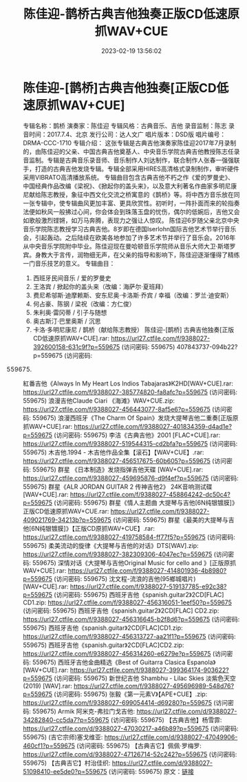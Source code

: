 ﻿---
title: 陈佳迎-鹊桥古典吉他独奏正版CD低速原抓WAV+CUE
date: 2023-02-19 13:56:02
categories: 古典音乐、新世纪、纯音雅乐
tags: 纯音雅乐
---
# 陈佳迎-[鹊桥]古典吉他独奏[正版CD低速原抓WAV+CUE]

专辑名称：鹊桥
演奏家：陈佳迎
专辑风格：古典音乐、吉他
录音监制：陈志
录音时间：2017.7.4、北京
发行公司：达人文广
唱片版本：DSD版
唱片编号：DRMA-CCC-1710
专辑介绍：
这张专辑是古典吉他演奏家陈佳迎2017年7月录制的，由陈佳迎的父亲、中国古典吉他奠基人、中央音乐学院古典吉他教授陈志任录音监制。专辑是古典音乐录音师、音乐制作人刘达制作，联合制作人张春一强强联手，打造的古典吉他发烧专辑。专辑全部采用HIRES高清格式录制制作，审听硬件采用VIBRATO高清播放系统。
专辑曲目包含古典吉他不朽之作《爱的罗曼史》、中国经典作品改编《梁祝》、《掀起你的盖头来》，以及意大利著名作曲家多明尼康尼献给陈志教授，象征中西文化交流之桥寓意的《鹊桥》等。将中西方音乐放在同一张专辑中，使专辑曲风更加丰富、更具欣赏性。初听时，一阵扑面而来的轮指奏法便如秋风一般拂过心间，你会体会到珠落玉盘的忧伤，偶尔的低婉后，吉他又会如歌般激烈铿锵，如万马奔腾，表现力之强让人惊叹。
陈佳迎6岁随父亲北京中央音乐学院陈志教授学习古典吉他。8岁即在德国Iserlohn国际吉他艺术节举行音乐会，引起轰动。之后陆续在欧美各地参加了许多艺术节并举行了音乐会。2016年从中央音乐学院附中毕业。陈佳迎现在曼哈顿音乐学院师从音乐大师大卫·斯塔罗宾。身教大于言传，润物细无声，在父亲的指导和影响下，陈佳迎逐渐懂得了精练一门音乐技艺的意义。
专辑曲目：
01. 西班牙民间音乐 / 爱的罗曼史
02. 王洛宾 / 掀起你的盖头来（改编：海萨尔·夏班拜）
03. 费尼希邬斯·迪摩赖斯、安东尼奥·卡洛斯·乔宾 / 幸福（改编：罗兰·迪安斯）
04. 何占豪、陈钢 / 梁祝（改编：方仁俊）
05. 朱利奥·雷冈蒂 / 引子与随想
06. 奥古斯汀·巴里奥斯 / 沉思
07. 卡洛·多明尼康尼 / 鹊桥（献给陈志教授）
陈佳迎-[鹊桥] 古典吉他独奏[正版CD低速原抓WAV+CUE].rar: https://url27.ctfile.com/f/9388027-392600158-631c9f?p=559675
(访问密码: 559675)
407843737-094b22?p=559675 (访问密码:
559675)
紅番吉他《Always In My Heart Los Indios Tabajaras》K2HD[WAV+CUE].rar:
https://url27.ctfile.com/f/9388027-385774820-fa8afc?p=559675
(访问密码: 559675)
浪漫吉他Claude Ciari 《海滩》WAV+CUE.zip: https://url27.ctfile.com/f/9388027-456443077-8af5e6?p=559675
(访问密码: 559675)
浪漫西班牙《The Charm Of Spain》发烧大提琴吉他二重奏[正版原抓WAV+CUE].rar: https://url27.ctfile.com/f/9388027-401834359-d4ad1e?p=559675
(访问密码: 559675)
李洁《古典吉他》2001 [FLAC+CUE].rar: https://url27.ctfile.com/f/9388027-519544315-cd2bfa?p=559675
(访问密码: 559675)
木吉他.1994 - 木吉他作品全集【滚石】【WAV+CUE】.rar: https://url27.ctfile.com/f/9388027-456517675-60b605?p=559675
(访问密码: 559675)
群星 《日本制造》发烧指弹吉他天碟 [WAV+CUE].rar: https://url27.ctfile.com/f/9388027-459695876-d9f4ef?p=559675
(访问密码: 559675)
群星《ALR JORDAN GUITAR 2 传神吉他2》 24K音响测试碟[WAV+CUE].rar: https://url27.ctfile.com/f/9388027-458864242-dc50c4?p=559675
(访问密码: 559675)
群星《情人主题曲 大提琴与吉他[6N纯银镀膜]》 正版CD低速原抓WAV+CUE.rar: https://url27.ctfile.com/f/9388027-409021769-34213b?p=559675
(访问密码: 559675)
群星《最美的大提琴与吉他[6N纯银镀膜]》【正版CD原抓WAV+CUE】.rar: https://url27.ctfile.com/f/9388027-419758584-ff77f5?p=559675
(访问密码: 559675)
柔美流动的旋律《大提琴与吉他的对话》DTS[WAV].zip: https://url27.ctfile.com/f/9388027-382309306-4047ec?p=559675
(访问密码: 559675)
深情对话《大提琴与吉他Original Music for cello and 》[正版原抓WAV+CUE].rar:
https://url27.ctfile.com/f/9388027-414801936-4b8980?p=559675
(访问密码: 559675)
沈文程-流浪的吉他(95鄉城唱片)[WAV+CUE].rar: https://url27.ctfile.com/f/9388027-519137785-e92c38?p=559675
(访问密码: 559675)
西班牙吉他《spanish.guitar2》2CD[FLAC] CD1.zip: https://url27.ctfile.com/f/9388027-456316051-1eef50?p=559675
(访问密码: 559675)
西班牙吉他《spanish.guitar2》2CD[FLAC] CD2.zip: https://url27.ctfile.com/f/9388027-456316645-b2f8d6?p=559675
(访问密码: 559675)
西班牙吉他《spanish.guitar》2CD[FLAC]CD1.zip: https://url27.ctfile.com/f/9388027-456313727-aa21f1?p=559675
(访问密码: 559675)
西班牙吉他《spanish.guitar》2CD[FLAC]CD2.zip: https://url27.ctfile.com/f/9388027-456314260-e6279e?p=559675
(访问密码: 559675)
西班牙吉他金曲精选《Best of Guitarra Clasica Espanola》[WAV+CUE].rar:
https://url27.ctfile.com/f/9388027-399364174-903622?p=559675
(访问密码: 559675)
新世纪吉他 Shambhu - Lilac Skies 淡紫色天空 (2019) [WAV].rar: https://url27.ctfile.com/f/9388027-495696989-548d76?p=559675
(访问密码: 559675)
张毅《第一元素V》【APE+CUE】.zip: https://url27.ctfile.com/f/9388027-699054414-d69280?p=559675
(访问密码: 559675)
Armik 阿米克-弗拉门戈吉他: https://url27.ctfile.com/d/9388027-34282840-cc5da7?p=559675
(访问密码: 559675)
【古典吉他】杨雪霏: https://url27.ctfile.com/d/9388027-47030217-a46b89?p=559675
(访问密码: 559675)
(吉它宗师)塞戈维亚: https://url27.ctfile.com/d/9388027-47049906-460cf1?p=559675
(访问密码: 559675)
【古典吉它】佩佩·罗梅罗: https://url27.ctfile.com/d/9388027-47126714-52c242?p=559675
(访问密码: 559675)
【古典吉它】村治佳织: https://url27.ctfile.com/d/9388027-51098410-ee5de0?p=559675
(访问密码: 559675)
原文：[链接](https://blog.sina.com.cn/s/blog_1647c7e76010310ud.html)